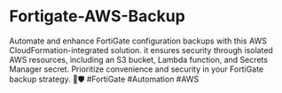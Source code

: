# Fortigate-AWS-Backup
Automate and enhance FortiGate configuration backups with this AWS CloudFormation-integrated solution.  it ensures security through isolated AWS resources, including an S3 bucket, Lambda function, and Secrets Manager secret. Prioritize convenience and security in your FortiGate backup strategy. 🚀🛡️ #FortiGate #Automation #AWS
